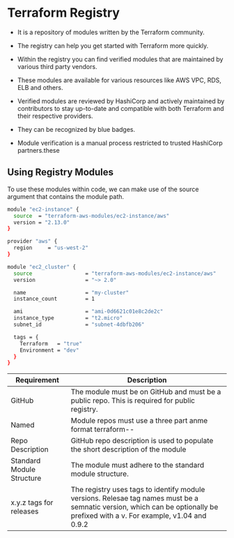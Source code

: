 # Terraform Registry

- It is a repository of modules written by the Terraform community.
  
- The registry can help you get started with Terraform more quickly.
  
- Within the registry you can find verified modules that are maintained by various third party vendors.
  
- These modules are available for various resources like AWS VPC, RDS, ELB and others.
  
- Verified modules are reviewed by HashiCorp and actively maintained by contributors to stay up-to-date and compatible with both Terraform and their respective providers.
  
- They can be recognized by blue badges.
  
- Module verification is a manual process restricted to trusted HashiCorp partners.these 


## Using Registry Modules

To use these modules within code, we can make use of the source argument that contains the module path.
```sh
module "ec2-instance" {
  source  = "terraform-aws-modules/ec2-instance/aws"
  version = "2.13.0"
}
```


```sh
provider "aws" {
  region     = "us-west-2"
}

module "ec2_cluster" {
  source                 = "terraform-aws-modules/ec2-instance/aws"
  version                = "~> 2.0"

  name                   = "my-cluster"
  instance_count         = 1

  ami                    = "ami-0d6621c01e8c2de2c"
  instance_type          = "t2.micro"
  subnet_id              = "subnet-4dbfb206"

  tags = {
    Terraform   = "true"
    Environment = "dev"
  }
}
```
| Requirement                 | Description                                                                                   |
| --------------------------- | --------------------------------------------------------------------------------------------- |
| GitHub                      | The module must be on GitHub and must be a public repo. This is required for public registry. |
| Named                       | Module repos must use a three part anme format terraform-<PROVIDER>-<NAME>                    |
| Repo Description            | GitHub repo description is used to populate the short description of the module               |
| Standard Module Structure   | The module must adhere to the standard module structure.                                      |
| x.y.z tags for releases     | The registry uses tags to identify module versions. Relesae tag names must be a semnatic version, which can be optionally be prefixed with a v. For example, v1.04 and 0.9.2                                                              |
